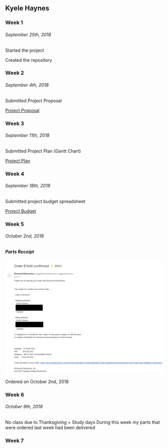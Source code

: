 ## Kyele Haynes

### Week 1
###### September 25th, 2018

Started the project

Created the repository

### Week 2
###### September 4th, 2018

Submitted Project Proposal

[Project Proposal](https://github.com/kyelehaynes/CENG317HardwareProject/blob/master/documentation/ProposalContentStudentNameRev02.xlsx)

### Week 3
###### September 11th, 2018

Submitted Project Plan (Gantt Chart)

[Project Plan](https://github.com/kyelehaynes/CENG317HardwareProject/blob/master/documentation/CENG317ProjectSchedule.mpp)

### Week 4
###### September 18th, 2018

Submitted project budget spreadsheet

[Project Budget](https://github.com/kyelehaynes/CENG317HardwareProject/blob/master/documentation/Project%20Budget.xlsx)

### Week 5
###### October 2nd, 2018

##### Parts Receipt
![Parts Receipt](https://raw.githubusercontent.com/kyelehaynes/CENG317HardwareProject/master/documentation/Parts%20Receipt.png)

Ordered on October 2nd, 2018

### Week 6
###### October 9th, 2018

No class due to Thanksgiving + Study days
During this week my parts that were ordered last week had been delivered

### Week 7
